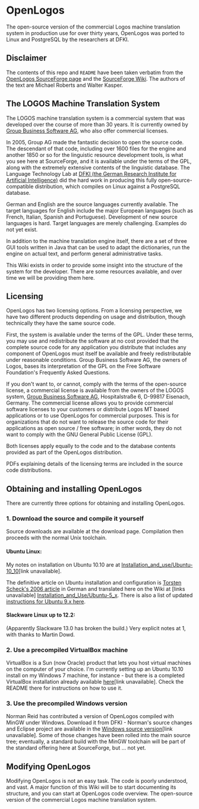 # OpenLogos

The open-source version of the commercial Logos machine translation system in production use for over thirty years, OpenLogos was ported to Linux and PostgreSQL by the researchers at DFKI.

## Disclaimer

The contents of this repo and `README` have been taken verbatim from the [OpenLogos SourceForge page](https://sourceforge.net/projects/openlogos-mt/) and the [SourceForge Wiki](https://sourceforge.net/p/openlogos-mt/wiki/Home/). The authors of the text are Michael Roberts and Walter Kasper.


## The LOGOS Machine Translation System

The LOGOS machine translation system is a commercial system that was developed over the course of more than 30 years. It is currently owned by [Group Business Software AG](http://www.group.de/en/index.php), who also offer commercial licenses.

In 2005, Group AG made the fantastic decision to open the source code. The descendant of that code, including over 1600 files for the engine and another 1850 or so for the linguistic resource development tools, is what you see here at SourceForge, and it is available under the terms of the GPL, along with the extremely extensive contents of the linguistic database. The Language Technology Lab at [DFKI (the German Research Institute for Artificial Intelligence)](https://www.dfki.de/web) did the hard work in producing this fully open-source-compatible distribution, which compiles on Linux against a PostgreSQL database.

German and English are the source languages currently available. The target languages for English include the major European languages (such as French, Italian, Spanish and Portuguese). Development of new source languages is hard. Target languages are merely challenging. Examples do not yet exist.

In addition to the machine translation engine itself, there are a set of three GUI tools written in Java that can be used to adapt the dictionaries, run the engine on actual text, and perform general administrative tasks.

This Wiki exists in order to provide some insight into the structure of the system for the developer. There are some resources available, and over time we will be providing them here.

## Licensing

OpenLogos has two licensing options. From a licensing perspective, we have two different products depending on usage and distribution, though technically they have the same source code.

First, the system is available under the terms of the GPL. Under these terms, you may use and redistribute the software at no cost provided that the complete source code for any application you distribute that includes any component of OpenLogos must itself be available and freely redistributable under reasonable conditions. Group Business Software AG, the owners of Logos, bases its interpretation of the GPL on the Free Software Foundation's Frequently Asked Questions.

If you don't want to, or cannot, comply with the terms of the open-source license, a commercial license is available from the owners of the LOGOS system, [Group Business Software AG](http://www.group.de/en/index.php), Hospitalstraße 6, D-99817 Eisenach, Germany. The commercial license allows you to provide commercial software licenses to your customers or distribute Logos MT based applications or to use OpenLogos for commercial purposes. This is for organizations that do not want to release the source code for their applications as open source / free software; in other words, they do not want to comply with the GNU General Public License (GPL).

Both licenses apply equally to the code and to the database contents provided as part of the OpenLogos distribution.

PDFs explaining details of the licensing terms are included in the source code distributions.

## Obtaining and installing OpenLogos

There are currently three options for obtaining and installing OpenLogos.

### 1. Download the source and compile it yourself

Source downloads are available at the download page. Compilation then proceeds with the normal Unix toolchain.

#### Ubuntu Linux:

My notes on installation on Ubuntu 10.10 are at [Installation_and_use/Ubuntu-10_10](https://sourceforge.net/p/openlogos-mt/wiki/Installation_and_use/Ubuntu-10_10)[link unavailable].

The definitive article on Ubuntu installation and configuration is [Torsten Scheck's 2006 article](http://www.pro-linux.de/artikel/2/253/openlogos-101-installation-und-anwendung.html) in German and translated here on the Wiki at [links unavailable] [Installation_and_Use/Ubuntu-5_x](https://sourceforge.net/p/openlogos-mt/wiki/Installation_and_Use/Ubuntu-5_x). There is also a list of updated [instructions for Ubuntu 9.x here](http://logos-os.dfki.de/Install_for_Ubuntu_9.X.html).

#### Slackware Linux up to 12.2:

(Apparently Slackware 13.0 has broken the build.) Very explicit notes at 1, with thanks to Martin Dowd.

### 2. Use a precompiled VirtualBox machine

VirtualBox is a Sun (now Oracle) product that lets you host virtual machines on the computer of your choice. I'm currently setting up an Ubuntu 10.10 install on my Windows 7 machine, for instance - but there is a completed VirtualBox installation already available [here](http://vikitraduko.saluton.dk/openlogos/)[link unavailable]. Check the README there for instructions on how to use it.

### 3. Use the precompiled Windows version

Norman Reid has contributed a version of OpenLogos compiled with MinGW under Windows. Download it from DFKI - Norman's source changes and Eclipse project are available in the [Windows source version](http://logos-os.dfki.de/release/OpenLogos_Windows_SRC.zip)[link unavailable]. Some of those changes have been rolled into the main source tree; eventually, a standard build with the MinGW toolchain will be part of the standard offering here at SourceForge, but ... not yet.

## Modifying OpenLogos

Modifying OpenLogos is not an easy task. The code is poorly understood, and vast. A major function of this Wiki will be to start documenting its structure, and you can start at OpenLogos code overview.
The open-source version of the commercial Logos machine translation system.


